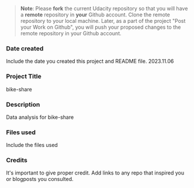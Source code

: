 >**Note**: Please **fork** the current Udacity repository so that you will have a **remote** repository in **your** Github account. Clone the remote repository to your local machine. Later, as a part of the project "Post your Work on Github", you will push your proposed changes to the remote repository in your Github account.

### Date created
Include the date you created this project and README file.
2023.11.06

### Project Title
bike-share

### Description
Data analysis for bike-share

### Files used
Include the files used

### Credits
It's important to give proper credit. Add links to any repo that inspired you or blogposts you consulted.

